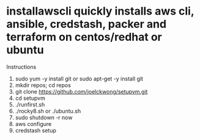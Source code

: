 # installawscli quickly installs aws cli, ansible, credstash, packer and terraform on centos/redhat or ubuntu
Instructions
1. sudo yum -y install git or sudo apt-get -y install git
2. mkdir repos; cd repos
3. git clone https://github.com/joelckwong/setupvm.git
4. cd setupvm
5. ./runfirst.sh
6. ./rocky8.sh or ./ubuntu.sh
7. sudo shutdown -r now
8. aws configure
9. credstash setup
